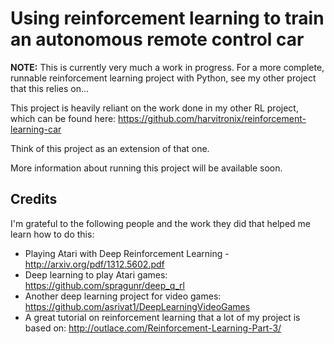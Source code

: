 # Using reinforcement learning to train an autonomous remote control car

**NOTE:** This is currently very much a work in progress. For a more complete, runnable reinforcement learning project with Python, see my other project that this relies on...

This project is heavily reliant on the work done in my other RL project, which can be found here: https://github.com/harvitronix/reinforcement-learning-car

Think of this project as an extension of that one.

More information about running this project will be available soon.



## Credits

I'm grateful to the following people and the work they did that helped me learn how to do this:

- Playing Atari with Deep Reinforcement Learning - http://arxiv.org/pdf/1312.5602.pdf
- Deep learning to play Atari games: https://github.com/spragunr/deep_q_rl
- Another deep learning project for video games: https://github.com/asrivat1/DeepLearningVideoGames
- A great tutorial on reinforcement learning that a lot of my project is based on: http://outlace.com/Reinforcement-Learning-Part-3/
